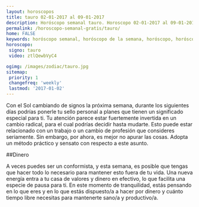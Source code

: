 ```yaml
---
layout: horoscopos
title: tauro 02-01-2017 al 09-01-2017 
description: Horóscopo semanal tauro. Horoscopo 02-01-2017 al 09-01-2017. Horoscopos univision gratis
permalink: /horoscopo-semanal-gratis/tauro/
home: FALSE
keywords: horóscopo semanal, horóscopo de la semana, horóscopo, horóscopo gratis,horóscopos, horóscopo esperanza gracia, horoscopos tauro la semana, horóscopos gratis, Tarot, Astrologia, Zodíaco, tauro, horoscopo gratis
horoscopo:
 signo: tauro
 video: ztlQewbVyC4

ogimg: /images/zodiac/tauro.jpg
sitemap:
 priority: 1
 changefreq: 'weekly'
 lastmod: '2017-01-02'
---
```



Con el Sol cambiando de signos la próxima semana, durante los siguientes días podrías ponerle tu sello personal a planes que tienen un significado especial para ti. Tu atención parece estar fuertemente invertida en un cambio radical, para el cual podrías decidir hasta mudarte. Esto puede estar relacionado con un trabajo o un cambio de profesión que consideres seriamente. Sin embargo, por ahora, es mejor no apurar las cosas. Adopta un método práctico y sensato con respecto a este asunto.

##Dinero

A veces puedes ser un conformista, y esta semana, es posible que tengas que hacer todo lo necesario para mantener esto fuera de tu vida. Una nueva energía entra a tu casa de valores y dinero en efectivo, lo que facilita una especie de pausa para ti. En este momento de tranquilidad, estás pensando en lo que eres y en lo que estás dispuesto/a a hacer por dinero y cuánto tiempo libre necesitas para mantenerte sano/a y productivo/a.